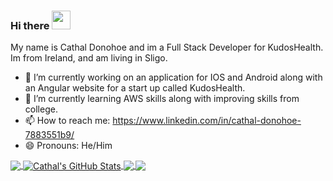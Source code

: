 ### Hi there <img src="https://raw.githubusercontent.com/MartinHeinz/MartinHeinz/master/wave.gif" width="30px">

My name is Cathal Donohoe and im a Full Stack Developer for KudosHealth. Im from Ireland, and am living in Sligo. 

- 🔭 I’m currently working on an application for IOS and Android along with an Angular website for a start up called KudosHealth.
- 🌱 I’m currently learning AWS skills along with improving skills from college.
- 📫 How to reach me: https://www.linkedin.com/in/cathal-donohoe-7883551b9/
- 😄 Pronouns: He/Him

<a href="https://github.com/CathalDonohoe/CathalDonohoe">
  <img align="center" src="https://github-readme-stats.vercel.app/api/top-langs/?username=CathalDonohoe&hide=java,html,tex&title_color=ffffff&text_color=c9cacc&icon_color=2bbc8a&bg_color=1d1f21&langs_count=3" />
</a>
<a href="https://github.com/CathalDonohoe/CathalDonohoe">
  <img align="center" src="https://github-readme-stats.vercel.app/api?username=CathalDonohoe&show_icons=true&line_height=27&count_private=true&title_color=ffffff&text_color=c9cacc&icon_color=2bbc8a&bg_color=1d1f21" alt="Cathal's GitHub Stats" />
</a>

<a href="https://github.com/CathalDonohoe/FinalYearProject">
  <img align="center" src="https://github-readme-stats.vercel.app/api/pin/?username=CathalDonohoe&repo=FinalYearProject&title_color=ffffff&text_color=c9cacc&icon_color=2bbc8a&bg_color=1d1f21" />
</a>


<a href="https://github.com/CathalDonohoe/theory-algos-project">
  <img align="center" src="https://github-readme-stats.vercel.app/api/pin/?username=CathalDonohoe&repo=theory-algos-project&title_color=ffffff&text_color=c9cacc&icon_color=2bbc8a&bg_color=1d1f21" />
</a>    
